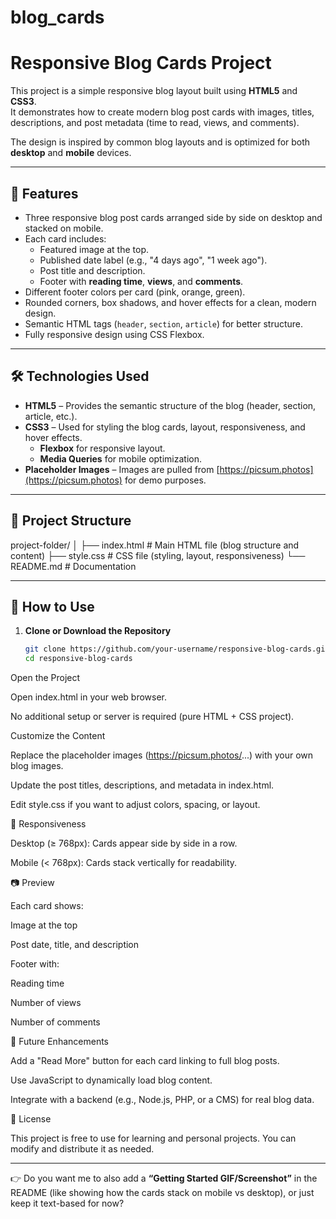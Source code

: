 # blog_cards
# Responsive Blog Cards Project

This project is a simple responsive blog layout built using **HTML5** and **CSS3**.  
It demonstrates how to create modern blog post cards with images, titles, descriptions, and post metadata (time to read, views, and comments).  

The design is inspired by common blog layouts and is optimized for both **desktop** and **mobile** devices.

---

## 🚀 Features
- Three responsive blog post cards arranged side by side on desktop and stacked on mobile.
- Each card includes:
  - Featured image at the top.
  - Published date label (e.g., "4 days ago", "1 week ago").
  - Post title and description.
  - Footer with **reading time**, **views**, and **comments**.
- Different footer colors per card (pink, orange, green).
- Rounded corners, box shadows, and hover effects for a clean, modern design.
- Semantic HTML tags (`header`, `section`, `article`) for better structure.
- Fully responsive design using CSS Flexbox.

---

## 🛠️ Technologies Used
- **HTML5** – Provides the semantic structure of the blog (header, section, article, etc.).
- **CSS3** – Used for styling the blog cards, layout, responsiveness, and hover effects.
  - **Flexbox** for responsive layout.
  - **Media Queries** for mobile optimization.
- **Placeholder Images** – Images are pulled from [https://picsum.photos](https://picsum.photos) for demo purposes.

---

## 📂 Project Structure
project-folder/
│
├── index.html # Main HTML file (blog structure and content)
├── style.css # CSS file (styling, layout, responsiveness)
└── README.md # Documentation


---

## 📖 How to Use
1. **Clone or Download the Repository**  
   ```bash
   git clone https://github.com/your-username/responsive-blog-cards.git
   cd responsive-blog-cards


Open the Project

Open index.html in your web browser.

No additional setup or server is required (pure HTML + CSS project).

Customize the Content

Replace the placeholder images (https://picsum.photos/...) with your own blog images.

Update the post titles, descriptions, and metadata in index.html.

Edit style.css if you want to adjust colors, spacing, or layout.

📱 Responsiveness

Desktop (≥ 768px): Cards appear side by side in a row.

Mobile (< 768px): Cards stack vertically for readability.

📷 Preview

Each card shows:

Image at the top

Post date, title, and description

Footer with:

Reading time

Number of views

Number of comments

📌 Future Enhancements

Add a "Read More" button for each card linking to full blog posts.

Use JavaScript to dynamically load blog content.

Integrate with a backend (e.g., Node.js, PHP, or a CMS) for real blog data.

📝 License

This project is free to use for learning and personal projects.
You can modify and distribute it as needed.


---

👉 Do you want me to also add a **“Getting Started GIF/Screenshot”** in the README (like showing how the cards stack on mobile vs desktop), or just keep it text-based for now?